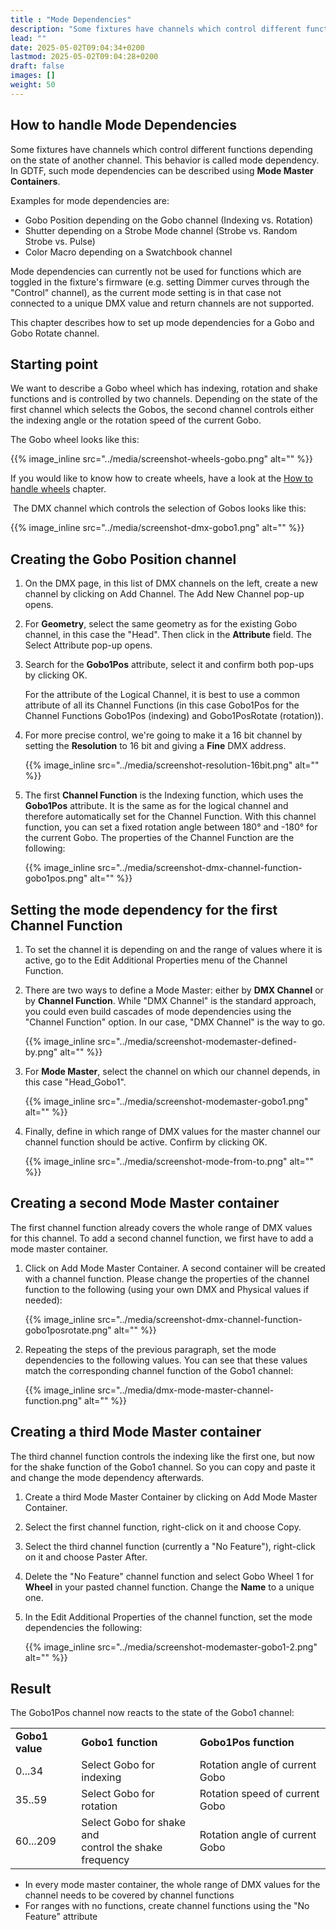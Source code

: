 ```yaml
---
title : "Mode Dependencies"
description: "Some fixtures have channels which control different functions depending on the state of another channel."
lead: ""
date: 2025-05-02T09:04:34+0200
lastmod: 2025-05-02T09:04:28+0200
draft: false
images: []
weight: 50
---
```


## How to handle Mode Dependencies

Some fixtures have channels which control different functions depending on the state of another channel. This behavior is called mode dependency. In GDTF, such mode dependencies can be described using **Mode Master Containers**.

Examples for mode dependencies are:

*   Gobo Position depending on the Gobo channel (Indexing vs. Rotation)
*   Shutter depending on a Strobe Mode channel (Strobe vs. Random Strobe vs. Pulse)
*   Color Macro depending on a Swatchbook channel

Mode dependencies can currently not be used for functions which are toggled in the fixture's firmware (e.g. setting Dimmer curves through the "Control" channel), as the current mode setting is in that case not connected to a unique DMX value and return channels are not supported.

This chapter describes how to set up mode dependencies for a Gobo and Gobo Rotate channel.

## Starting point

We want to describe a Gobo wheel which has indexing, rotation and shake functions and is controlled by two channels. Depending on the state of the first channel which selects the Gobos, the second channel controls either the indexing angle or the rotation speed of the current Gobo.

The Gobo wheel looks like this:

 {{% image_inline src="../media/screenshot-wheels-gobo.png" alt="" %}} 

If you would like to know how to create wheels, have a look at the [How to handle wheels](handle_wheels) chapter.

 The DMX channel which controls the selection of Gobos looks like this:

 {{% image_inline src="../media/screenshot-dmx-gobo1.png" alt="" %}} 

## Creating the Gobo Position channel

1.  On the DMX page, in this list of DMX channels on the left, create a new channel by clicking on Add Channel.
    The Add New Channel pop-up opens.
2.  For **Geometry**, select the same geometry as for the existing Gobo channel, in this case the "Head".
    Then click in the **Attribute** field. The Select Attribute pop-up opens.
3.  Search for the **Gobo1Pos** attribute, select it and confirm both pop-ups by clicking OK.

    For the attribute of the Logical Channel, it is best to use a common attribute of all its Channel Functions (in this case Gobo1Pos for the Channel Functions Gobo1Pos (indexing) and Gobo1PosRotate (rotation)).

4.  For more precise control, we're going to make it a 16 bit channel by setting the **Resolution** to 16 bit and giving a **Fine** DMX address.

     {{% image_inline src="../media/screenshot-resolution-16bit.png" alt="" %}} 

5.  The first **Channel Function** is the Indexing function, which uses the **Gobo1Pos** attribute. It is the same as for the logical channel and therefore automatically set for the Channel Function. With this channel function, you can set a fixed rotation angle between 180° and -180° for the current Gobo. The properties of the Channel Function are the following:

     {{% image_inline src="../media/screenshot-dmx-channel-function-gobo1pos.png" alt="" %}} 


## Setting the mode dependency for the first Channel Function

1.  To set the channel it is depending on and the range of values where it is active, go to the Edit Additional Properties menu of the Channel Function.
2.  There are two ways to define a Mode Master: either by **DMX Channel** or by **Channel Function**. While "DMX Channel" is the standard approach, you could even build cascades of mode dependencies using the "Channel Function" option. In our case, "DMX Channel" is the way to go.

     {{% image_inline src="../media/screenshot-modemaster-defined-by.png" alt="" %}} 

3.  For **Mode Master**, select the channel on which our channel depends, in this case "Head\_Gobo1".

     {{% image_inline src="../media/screenshot-modemaster-gobo1.png" alt="" %}} 

4.  Finally, define in which range of DMX values for the master channel our channel function should be active. Confirm by clicking OK.

     {{% image_inline src="../media/screenshot-mode-from-to.png" alt="" %}} 

## Creating a second Mode Master container

The first channel function already covers the whole range of DMX values for this channel. To add a second channel function, we first have to add a mode master container.

1.  Click on Add Mode Master Container. A second container will be created with a channel function. Please change the properties of the channel function to the following (using your own DMX and Physical values if needed):

     {{% image_inline src="../media/screenshot-dmx-channel-function-gobo1posrotate.png" alt="" %}} 

2.  Repeating the steps of the previous paragraph, set the mode dependencies to the following values. You can see that these values match the corresponding channel function of the Gobo1 channel:

     {{% image_inline src="../media/dmx-mode-master-channel-function.png" alt="" %}} 

## Creating a third Mode Master container

The third channel function controls the indexing like the first one, but now for the shake function of the Gobo1 channel. So you can copy and paste it and change the mode dependency afterwards.

1.  Create a third Mode Master Container by clicking on Add Mode Master Container.
2.  Select the first channel function, right-click on it and choose Copy.
3.  Select the third channel function (currently a "No Feature"), right-click on it and choose Paster After.
4.  Delete the "No Feature" channel function and select Gobo Wheel 1 for **Wheel** in your pasted channel function. Change the **Name** to a unique one.
5.  In the Edit Additional Properties of the channel function, set the mode dependencies the following:

     {{% image_inline src="../media/screenshot-modemaster-gobo1-2.png" alt="" %}} 

## Result

The Gobo1Pos channel now reacts to the state of the Gobo1 channel:

|     |     |     |
| --- | --- | --- |
| **Gobo1 value** | **Gobo1 function** | **Gobo1Pos function** |
| 0...34 | Select Gobo for indexing | Rotation angle of current Gobo |
| 35..59 | Select Gobo for rotation | Rotation speed of current Gobo |
| 60...209 | Select Gobo for shake and  <br>control the shake frequency | Rotation angle of current Gobo |

*   In every mode master container, the whole range of DMX values for the channel needs to be covered by channel functions
*   For ranges with no functions, create channel functions using the "No Feature" attribute
